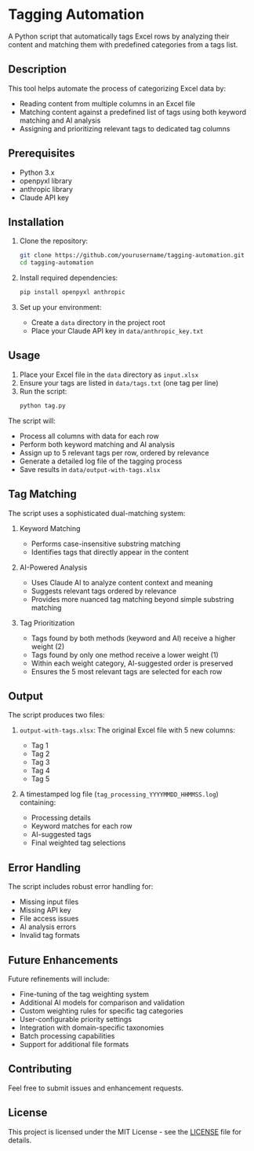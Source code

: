 # Tagging Automation

A Python script that automatically tags Excel rows by analyzing their content and matching them with predefined categories from a tags list.

## Description

This tool helps automate the process of categorizing Excel data by:
- Reading content from multiple columns in an Excel file
- Matching content against a predefined list of tags using both keyword matching and AI analysis
- Assigning and prioritizing relevant tags to dedicated tag columns

## Prerequisites

- Python 3.x
- openpyxl library
- anthropic library
- Claude API key

## Installation

1. Clone the repository:
   ```bash
   git clone https://github.com/yourusername/tagging-automation.git
   cd tagging-automation
   ```

2. Install required dependencies:
   ```bash
   pip install openpyxl anthropic
   ```

3. Set up your environment:
   - Create a `data` directory in the project root
   - Place your Claude API key in `data/anthropic_key.txt`

## Usage

1. Place your Excel file in the `data` directory as `input.xlsx`
2. Ensure your tags are listed in `data/tags.txt` (one tag per line)
3. Run the script:
   ```bash
   python tag.py
   ```

The script will:
- Process all columns with data for each row
- Perform both keyword matching and AI analysis
- Assign up to 5 relevant tags per row, ordered by relevance
- Generate a detailed log file of the tagging process
- Save results in `data/output-with-tags.xlsx`

## Tag Matching

The script uses a sophisticated dual-matching system:

1. Keyword Matching
   - Performs case-insensitive substring matching
   - Identifies tags that directly appear in the content

2. AI-Powered Analysis
   - Uses Claude AI to analyze content context and meaning
   - Suggests relevant tags ordered by relevance
   - Provides more nuanced tag matching beyond simple substring matching

3. Tag Prioritization
   - Tags found by both methods (keyword and AI) receive a higher weight (2)
   - Tags found by only one method receive a lower weight (1)
   - Within each weight category, AI-suggested order is preserved
   - Ensures the 5 most relevant tags are selected for each row

## Output

The script produces two files:
1. `output-with-tags.xlsx`: The original Excel file with 5 new columns:
   - Tag 1
   - Tag 2
   - Tag 3
   - Tag 4
   - Tag 5

2. A timestamped log file (`tag_processing_YYYYMMDD_HHMMSS.log`) containing:
   - Processing details
   - Keyword matches for each row
   - AI-suggested tags
   - Final weighted tag selections

## Error Handling

The script includes robust error handling for:
- Missing input files
- Missing API key
- File access issues
- AI analysis errors
- Invalid tag formats

## Future Enhancements

Future refinements will include:
- Fine-tuning of the tag weighting system
- Additional AI models for comparison and validation
- Custom weighting rules for specific tag categories
- User-configurable priority settings
- Integration with domain-specific taxonomies
- Batch processing capabilities
- Support for additional file formats

## Contributing

Feel free to submit issues and enhancement requests.

## License

This project is licensed under the MIT License - see the [LICENSE](LICENSE) file for details.
